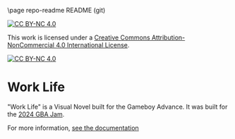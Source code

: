 \page repo-readme README (git)

[![CC BY-NC 4.0][cc-by-nc-shield]][cc-by-nc]

This work is licensed under a
[Creative Commons Attribution-NonCommercial 4.0 International License][cc-by-nc].

[![CC BY-NC 4.0][cc-by-nc-image]][cc-by-nc]

[cc-by-nc]: https://creativecommons.org/licenses/by-nc/4.0/
[cc-by-nc-image]: https://licensebuttons.net/l/by-nc/4.0/88x31.png
[cc-by-nc-shield]: https://img.shields.io/badge/License-CC%20BY--NC%204.0-lightgrey.svg

# Work Life

"Work Life" is a Visual Novel built for the Gameboy Advance.
It was built for the [2024 GBA Jam](https://itch.io/jam/gbajam24).

For more information, [see the documentation](jgensler8.github.io/work-life/docs/introduction.html)